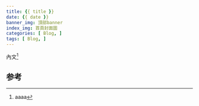 ```yaml
---
title: {{ title }}
date: {{ date }}
banner_img: 頂部banner
index_img: 首頁封面圖
categories: [ Blog, ]
tags: [ Blog, ]
---
```


內文[^1]

## 参考
[^1]: aaaa
